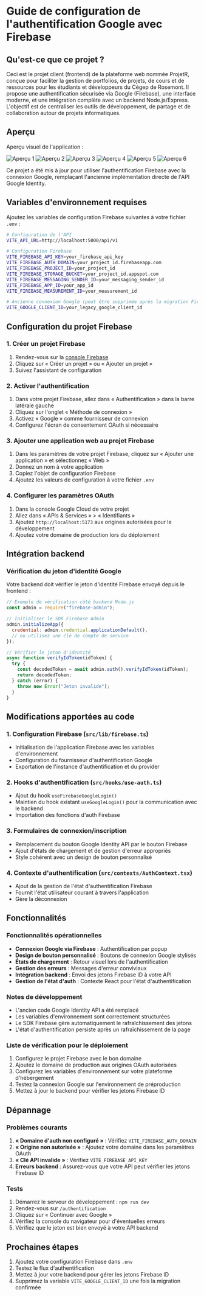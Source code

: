 # Guide de configuration de l'authentification Google avec Firebase

## Qu'est-ce que ce projet ?

Ceci est le projet client (frontend) de la plateforme web nommée ProjetR, conçue pour faciliter la gestion de portfolios, de projets, de cours et de ressources pour les étudiants et développeurs du Cégep de Rosemont. Il propose une authentification sécurisée via Google (Firebase), une interface moderne, et une intégration complète avec un backend Node.js/Express. L'objectif est de centraliser les outils de développement, de partage et de collaboration autour de projets informatiques.

## Aperçu

Aperçu visuel de l'application :

![Aperçu 1](./previews/image0.png)
![Aperçu 2](./previews/image1.png)
![Aperçu 3](./previews/image2.png)
![Aperçu 4](./previews/image3.png)
![Aperçu 5](./previews/image4.png)
![Aperçu 6](./previews/image5.png)

Ce projet a été mis à jour pour utiliser l'authentification Firebase avec la connexion Google, remplaçant l'ancienne implémentation directe de l'API Google Identity.

## Variables d'environnement requises

Ajoutez les variables de configuration Firebase suivantes à votre fichier `.env` :

```bash
# Configuration de l'API
VITE_API_URL=http://localhost:5000/api/v1

# Configuration Firebase
VITE_FIREBASE_API_KEY=your_firebase_api_key
VITE_FIREBASE_AUTH_DOMAIN=your_project_id.firebaseapp.com
VITE_FIREBASE_PROJECT_ID=your_project_id
VITE_FIREBASE_STORAGE_BUCKET=your_project_id.appspot.com
VITE_FIREBASE_MESSAGING_SENDER_ID=your_messaging_sender_id
VITE_FIREBASE_APP_ID=your_app_id
VITE_FIREBASE_MEASUREMENT_ID=your_measurement_id

# Ancienne connexion Google (peut être supprimée après la migration Firebase)
VITE_GOOGLE_CLIENT_ID=your_legacy_google_client_id
```

## Configuration du projet Firebase

### 1. Créer un projet Firebase

1. Rendez-vous sur la [console Firebase](https://console.firebase.google.com/)
2. Cliquez sur « Créer un projet » ou « Ajouter un projet »
3. Suivez l'assistant de configuration

### 2. Activer l'authentification

1. Dans votre projet Firebase, allez dans « Authentification » dans la barre latérale gauche
2. Cliquez sur l'onglet « Méthode de connexion »
3. Activez « Google » comme fournisseur de connexion
4. Configurez l'écran de consentement OAuth si nécessaire

### 3. Ajouter une application web au projet Firebase

1. Dans les paramètres de votre projet Firebase, cliquez sur « Ajouter une application » et sélectionnez « Web »
2. Donnez un nom à votre application
3. Copiez l'objet de configuration Firebase
4. Ajoutez les valeurs de configuration à votre fichier `.env`

### 4. Configurer les paramètres OAuth

1. Dans la console Google Cloud de votre projet
2. Allez dans « APIs & Services » > « Identifiants »
3. Ajoutez `http://localhost:5173` aux origines autorisées pour le développement
4. Ajoutez votre domaine de production lors du déploiement

## Intégration backend

### Vérification du jeton d'identité Google

Votre backend doit vérifier le jeton d'identité Firebase envoyé depuis le frontend :

```javascript
// Exemple de vérification côté backend Node.js
const admin = require("firebase-admin");

// Initialiser le SDK Firebase Admin
admin.initializeApp({
  credential: admin.credential.applicationDefault(),
  // ou utilisez une clé de compte de service
});

// Vérifier le jeton d'identité
async function verifyIdToken(idToken) {
  try {
    const decodedToken = await admin.auth().verifyIdToken(idToken);
    return decodedToken;
  } catch (error) {
    throw new Error("Jeton invalide");
  }
}
```

## Modifications apportées au code

### 1. Configuration Firebase (`src/lib/firebase.ts`)

- Initialisation de l'application Firebase avec les variables d'environnement
- Configuration du fournisseur d'authentification Google
- Exportation de l'instance d'authentification et du provider

### 2. Hooks d'authentification (`src/hooks/use-auth.ts`)

- Ajout du hook `useFirebaseGoogleLogin()`
- Maintien du hook existant `useGoogleLogin()` pour la communication avec le backend
- Importation des fonctions d'auth Firebase

### 3. Formulaires de connexion/inscription

- Remplacement du bouton Google Identity API par le bouton Firebase
- Ajout d'états de chargement et de gestion d'erreur appropriés
- Style cohérent avec un design de bouton personnalisé

### 4. Contexte d'authentification (`src/contexts/AuthContext.tsx`)

- Ajout de la gestion de l'état d'authentification Firebase
- Fournit l'état utilisateur courant à travers l'application
- Gère la déconnexion

## Fonctionnalités

### Fonctionnalités opérationnelles

- **Connexion Google via Firebase** : Authentification par popup
- **Design de bouton personnalisé** : Boutons de connexion Google stylisés
- **États de chargement** : Retour visuel lors de l'authentification
- **Gestion des erreurs** : Messages d'erreur conviviaux
- **Intégration backend** : Envoi des jetons Firebase ID à votre API
- **Gestion de l'état d'auth** : Contexte React pour l'état d'authentification

### Notes de développement

- L'ancien code Google Identity API a été remplacé
- Les variables d'environnement sont correctement structurées
- Le SDK Firebase gère automatiquement le rafraîchissement des jetons
- L'état d'authentification persiste après un rafraîchissement de la page

### Liste de vérification pour le déploiement

1. Configurez le projet Firebase avec le bon domaine
2. Ajoutez le domaine de production aux origines OAuth autorisées
3. Configurez les variables d'environnement sur votre plateforme d'hébergement
4. Testez la connexion Google sur l'environnement de préproduction
5. Mettez à jour le backend pour vérifier les jetons Firebase ID

## Dépannage

### Problèmes courants

1. **« Domaine d'auth non configuré »** : Vérifiez `VITE_FIREBASE_AUTH_DOMAIN`
2. **« Origine non autorisée »** : Ajoutez votre domaine dans les paramètres OAuth
3. **« Clé API invalide »** : Vérifiez `VITE_FIREBASE_API_KEY`
4. **Erreurs backend** : Assurez-vous que votre API peut vérifier les jetons Firebase ID

### Tests

1. Démarrez le serveur de développement : `npm run dev`
2. Rendez-vous sur `/authentification`
3. Cliquez sur « Continuer avec Google »
4. Vérifiez la console du navigateur pour d'éventuelles erreurs
5. Vérifiez que le jeton est bien envoyé à votre API backend

## Prochaines étapes

1. Ajoutez votre configuration Firebase dans `.env`
2. Testez le flux d'authentification
3. Mettez à jour votre backend pour gérer les jetons Firebase ID
4. Supprimez la variable `VITE_GOOGLE_CLIENT_ID` une fois la migration confirmée
